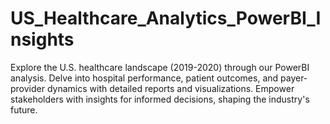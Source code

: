 # US_Healthcare_Analytics_PowerBI_Insights
Explore the U.S. healthcare landscape (2019-2020) through our PowerBI analysis. Delve into hospital performance, patient outcomes, and payer-provider dynamics with detailed reports and visualizations. Empower stakeholders with insights for informed decisions, shaping the industry's future.
